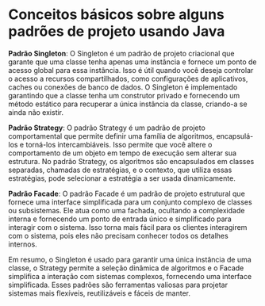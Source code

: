 # Conceitos básicos sobre alguns padrões de projeto usando Java

**Padrão Singleton**:
O Singleton é um padrão de projeto criacional que garante que uma classe tenha apenas uma instância e fornece um ponto de acesso global para essa instância. Isso é útil quando você deseja controlar o acesso a recursos compartilhados, como configurações de aplicativos, caches ou conexões de banco de dados. O Singleton é implementado garantindo que a classe tenha um construtor privado e fornecendo um método estático para recuperar a única instância da classe, criando-a se ainda não existir.

**Padrão Strategy**:
O padrão Strategy é um padrão de projeto comportamental que permite definir uma família de algoritmos, encapsulá-los e torná-los intercambiáveis. Isso permite que você altere o comportamento de um objeto em tempo de execução sem alterar sua estrutura. No padrão Strategy, os algoritmos são encapsulados em classes separadas, chamadas de estratégias, e o contexto, que utiliza essas estratégias, pode selecionar a estratégia a ser usada dinamicamente.

**Padrão Facade**:
O padrão Facade é um padrão de projeto estrutural que fornece uma interface simplificada para um conjunto complexo de classes ou subsistemas. Ele atua como uma fachada, ocultando a complexidade interna e fornecendo um ponto de entrada único e simplificado para interagir com o sistema. Isso torna mais fácil para os clientes interagirem com o sistema, pois eles não precisam conhecer todos os detalhes internos.

Em resumo, o Singleton é usado para garantir uma única instância de uma classe, o Strategy permite a seleção dinâmica de algoritmos e o Facade simplifica a interação com sistemas complexos, fornecendo uma interface simplificada. Esses padrões são ferramentas valiosas para projetar sistemas mais flexíveis, reutilizáveis e fáceis de manter.
